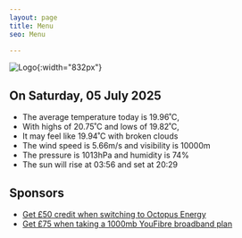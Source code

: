 ```yaml
---
layout: page
title: Menu
seo: Menu

---
```


![Logo](/images/logo.jpg){:width="832px"}

<!-- weather_marker starts -->
## On Saturday, 05 July 2025

- The average temperature today is 19.96˚C,
- With highs of 20.75˚C and lows of 19.82˚C,
- It may feel like 19.94˚C with broken clouds
- The wind speed is 5.66m/s and visibility is 10000m
- The pressure is 1013hPa and humidity is 74%
- The sun will rise at 03:56 and set at 20:29

<!-- weather_marker ends -->

## Sponsors

- [Get £50 credit when switching to Octopus Energy](https://bit.ly/3oD1nnS)
- [Get £75 when taking a 1000mb YouFibre broadband plan](https://aklam.io/91zWhU?)
